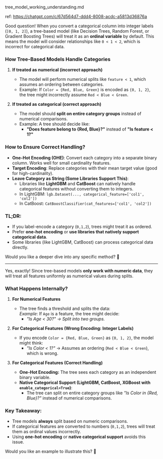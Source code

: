 tree_model_working_understanding.md

ref: https://chatgpt.com/c/67d564d7-ddd4-8008-acdc-a5813d36876a

Good question! When you convert a categorical column into integer labels (`[0, 1, 2]`), a tree-based model (like Decision Trees, Random Forest, or Gradient Boosting Trees) will treat it as an **ordinal variable** by default. This means the model will consider relationships like `0 < 1 < 2`, which is incorrect for categorical data.

### How Tree-Based Models Handle Categories
1. **If treated as numerical (incorrect approach)**  
   - The model will perform numerical splits like `feature < 1`, which assumes an ordering between categories.
   - Example: If `Color = {Red, Blue, Green}` is encoded as `{0, 1, 2}`, the tree might incorrectly assume `Red < Blue < Green`.

2. **If treated as categorical (correct approach)**  
   - The model should **split on entire category groups** instead of numerical comparisons.
   - Example: A tree should decide like:
     - **"Does feature belong to {Red, Blue}?"** instead of **"Is feature < 1?"**  

### How to Ensure Correct Handling?
- **One-Hot Encoding (OHE)**: Convert each category into a separate binary column. Works well for small cardinality features.
- **Target Encoding**: Replace categories with their mean target value (good for high-cardinality).
- **Leave Category as String (Some Libraries Support This)**:
  - Libraries like **LightGBM** and **CatBoost** can natively handle categorical features without converting them to integers.
  - In LightGBM: `lgb.Dataset(..., categorical_feature=['col1', 'col2'])`
  - In CatBoost: `CatBoostClassifier(cat_features=['col1', 'col2'])`

### TL;DR:
- If you label-encode a category (`0,1,2`), trees might treat it as ordered.
- Prefer **one-hot encoding** or **use libraries that natively support categorical data**.
- Some libraries (like LightGBM, CatBoost) can process categorical data directly.

Would you like a deeper dive into any specific method? 🚀

---

Yes, exactly! Since tree-based models **only work with numeric data**, they will treat all features uniformly as numerical values during splits.  

### What Happens Internally?
1. **For Numerical Features**  
   - The tree finds a threshold and splits the data:  
     _Example_: If `Age` is a feature, the tree might decide:  
     - _"Is Age < 30?" → Split into two groups._

2. **For Categorical Features (Wrong Encoding: Integer Labels)**  
   - If you encode `Color = {Red, Blue, Green}` as `{0, 1, 2}`, the model might think:
     - _"Is Color < 1?"_ → Assumes an ordering (`Red < Blue < Green`), which is wrong.

3. **For Categorical Features (Correct Handling)**  
   - **One-Hot Encoding:** The tree sees each category as an independent binary variable.
   - **Native Categorical Support (LightGBM, CatBoost, XGBoost with `enable_categorical=True`)**:  
     - The tree can split on entire category groups like _"Is Color in {Red, Blue}?"_ instead of numerical comparisons.

### Key Takeaway:
- Tree models **always** split based on numeric comparisons.  
- If categorical features are converted to numbers (`0,1,2`), trees will treat them as ordinal values incorrectly.  
- Using **one-hot encoding** or **native categorical support** avoids this issue.  

Would you like an example to illustrate this? 🚀
